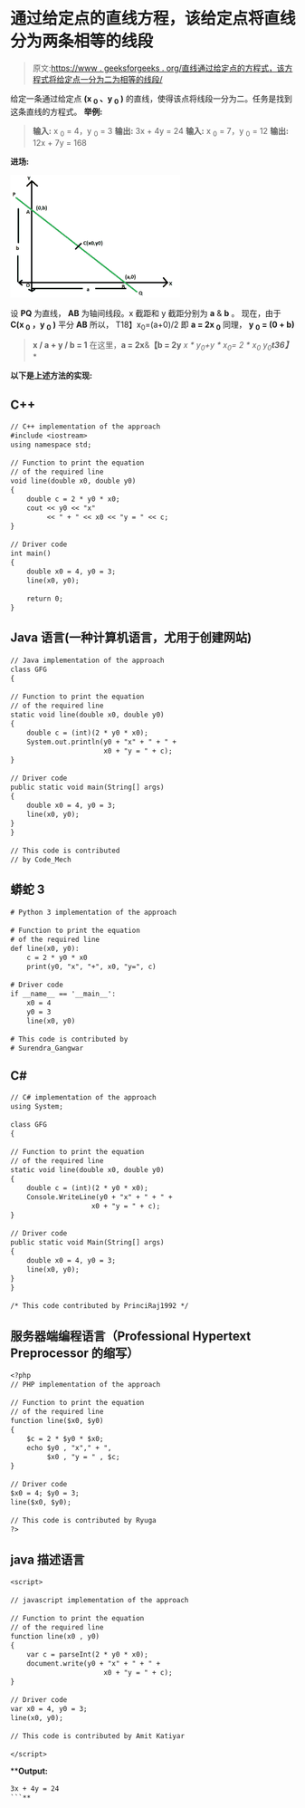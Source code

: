 # 通过给定点的直线方程，该给定点将直线分为两条相等的线段

> 原文:[https://www . geeksforgeeks . org/直线通过给定点的方程式，该方程式将给定点一分为二为相等的线段/](https://www.geeksforgeeks.org/equation-of-straight-line-passing-through-a-given-point-which-bisects-it-into-two-equal-line-segments/)

给定一条通过给定点 **(x <sub>0</sub> 、y <sub>0</sub> )** 的直线，使得该点将线段一分为二。任务是找到这条直线的方程式。
**举例:**

> **输入:** x <sub>0</sub> = 4，y <sub>0</sub> = 3
> **输出:** 3x + 4y = 24
> **输入:** x <sub>0</sub> = 7，y <sub>0</sub> = 12
> **输出:** 12x + 7y = 168

**进场:**

![](img/07956a291c96a6ecd84df6d81e6af585.png)

设 **PQ** 为直线， **AB** 为轴间线段。x 截距和 y 截距分别为 **a** & **b** 。
现在，由于 **C(x <sub>0</sub> ，y <sub>0</sub> )** 平分 **AB** 所以，
T18】x<sub>0</sub>=(a+0)/2 即 **a = 2x <sub>0</sub>**
同理， **y <sub>0</sub> = (0 + b)**

> **x / a + y / b = 1**
> 在这里，**a = 2x<sub>**&**【b = 2y** **x * y<sub>0</sub>+y * x<sub>0</sub>= 2 * x<sub>0</sub>* y<sub>0</sub>**t36】**</sub>**

**以下是上述方法的实现:** 

## **C++**

```
// C++ implementation of the approach
#include <iostream>
using namespace std;

// Function to print the equation
// of the required line
void line(double x0, double y0)
{
    double c = 2 * y0 * x0;
    cout << y0 << "x"
         << " + " << x0 << "y = " << c;
}

// Driver code
int main()
{
    double x0 = 4, y0 = 3;
    line(x0, y0);

    return 0;
}
```

## **Java 语言(一种计算机语言，尤用于创建网站)**

```
// Java implementation of the approach
class GFG
{

// Function to print the equation
// of the required line
static void line(double x0, double y0)
{
    double c = (int)(2 * y0 * x0);
    System.out.println(y0 + "x" + " + " +
                       x0 + "y = " + c);
}

// Driver code
public static void main(String[] args)
{
    double x0 = 4, y0 = 3;
    line(x0, y0);
}
}

// This code is contributed
// by Code_Mech
```

## **蟒蛇 3**

```
# Python 3 implementation of the approach

# Function to print the equation
# of the required line
def line(x0, y0):
    c = 2 * y0 * x0
    print(y0, "x", "+", x0, "y=", c)

# Driver code
if __name__ == '__main__':
    x0 = 4
    y0 = 3
    line(x0, y0)

# This code is contributed by
# Surendra_Gangwar
```

## **C#**

```
// C# implementation of the approach
using System;

class GFG
{

// Function to print the equation
// of the required line
static void line(double x0, double y0)
{
    double c = (int)(2 * y0 * x0);
    Console.WriteLine(y0 + "x" + " + " +
                    x0 + "y = " + c);
}

// Driver code
public static void Main(String[] args)
{
    double x0 = 4, y0 = 3;
    line(x0, y0);
}
}

/* This code contributed by PrinciRaj1992 */
```

## **服务器端编程语言（Professional Hypertext Preprocessor 的缩写）**

```
<?php
// PHP implementation of the approach

// Function to print the equation
// of the required line
function line($x0, $y0)
{
    $c = 2 * $y0 * $x0;
    echo $y0 , "x"," + ",
         $x0 , "y = " , $c;
}

// Driver code
$x0 = 4; $y0 = 3;
line($x0, $y0);

// This code is contributed by Ryuga
?>
```

## **java 描述语言**

```
<script>

// javascript implementation of the approach

// Function to print the equation
// of the required line
function line(x0 , y0)
{
    var c = parseInt(2 * y0 * x0);
    document.write(y0 + "x" + " + " +
                       x0 + "y = " + c);
}

// Driver code
var x0 = 4, y0 = 3;
line(x0, y0);

// This code is contributed by Amit Katiyar

</script>
```

****Output:** 

```
3x + 4y = 24
```**